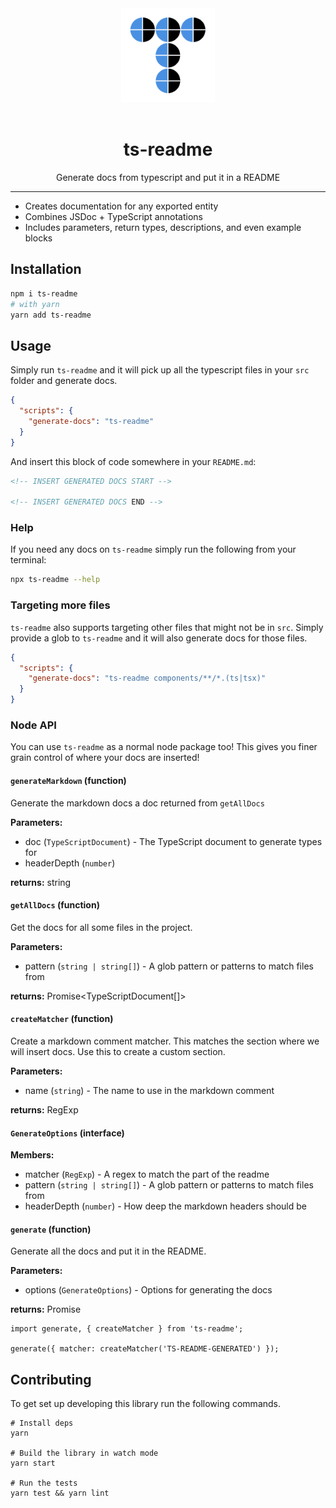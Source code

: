 <div align="center">
  <img
    src="ts.png"
    alt="ts-readme Logo"
    width="150px"
    padding="20px"
  />
  <br />
  <br />
  <h1>ts-readme</h1>
  <p>Generate docs from typescript and put it in a README</p>
</div>

---

- Creates documentation for any exported entity
- Combines JSDoc + TypeScript annotations
- Includes parameters, return types, descriptions, and even example blocks

## Installation

```sh
npm i ts-readme
# with yarn
yarn add ts-readme
```

## Usage

Simply run `ts-readme` and it will pick up all the typescript files in your `src` folder and generate docs.

```json
{
  "scripts": {
    "generate-docs": "ts-readme"
  }
}
```

And insert this block of code somewhere in your `README.md`:

```md
<!-- INSERT GENERATED DOCS START -->

<!-- INSERT GENERATED DOCS END -->
```

### Help

If you need any docs on `ts-readme` simply run the following from your terminal:

```sh
npx ts-readme --help
```

### Targeting more files

`ts-readme` also supports targeting other files that might not be in `src`.
Simply provide a glob to `ts-readme` and it will also generate docs for those files.

```json
{
  "scripts": {
    "generate-docs": "ts-readme components/**/*.(ts|tsx)"
  }
}
```

### Node API

You can use `ts-readme` as a normal node package too!
This gives you finer grain control of where your docs are inserted!

<!-- TS-README-GENERATED START -->

#### `generateMarkdown` (function)

Generate the markdown docs a doc returned from `getAllDocs`

**Parameters:**

- doc (`TypeScriptDocument`) - The TypeScript document to generate types for
- headerDepth (`number`)

**returns:** string

#### `getAllDocs` (function)

Get the docs for all some files in the project.

**Parameters:**

- pattern (`string | string[]`) - A glob pattern or patterns to match files from

**returns:** Promise<TypeScriptDocument[]>

#### `createMatcher` (function)

Create a markdown comment matcher. This matches the section where
we will insert docs. Use this to create a custom section.

**Parameters:**

- name (`string`) - The name to use in the markdown comment

**returns:** RegExp

#### `GenerateOptions` (interface)

**Members:**

- matcher (`RegExp`) - A regex to match the part of the readme
- pattern (`string | string[]`) - A glob pattern or patterns to match files from
- headerDepth (`number`) - How deep the markdown headers should be

#### `generate` (function)

Generate all the docs and put it in the README.

**Parameters:**

- options (`GenerateOptions`) - Options for generating the docs

**returns:** Promise<void>

```tsx
import generate, { createMatcher } from 'ts-readme';

generate({ matcher: createMatcher('TS-README-GENERATED') });
```

<!-- TS-README-GENERATED END -->

## Contributing

To get set up developing this library run the following commands.

```shell
# Install deps
yarn

# Build the library in watch mode
yarn start

# Run the tests
yarn test && yarn lint
```
